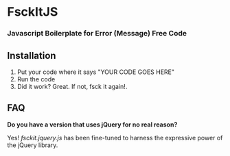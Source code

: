 FsckItJS
========


### Javascript Boilerplate for Error (Message) Free Code

Installation
------------

1. Put your code where it says "YOUR CODE GOES HERE"
2. Run the code
3. Did it work? Great. If not, fsck it again!.

FAQ
-------

**Do you have a version that uses jQuery for no real reason?**

Yes! *fsckit.jquery.js* has been fine-tuned to harness the expressive power of the jQuery library.
